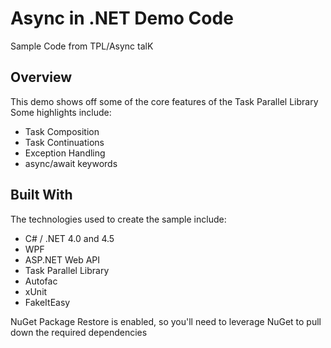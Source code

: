 Async in .NET Demo Code
====================

Sample Code from TPL/Async talK


Overview
--------

This demo shows off some of the core features of the Task Parallel Library
Some highlights include:


* Task Composition
* Task Continuations
* Exception Handling
* async/await keywords





Built With
----------

The technologies used to create the sample include:

* C# / .NET 4.0 and 4.5
* WPF
* ASP.NET Web API
* Task Parallel Library
* Autofac
* xUnit
* FakeItEasy 

NuGet Package Restore is enabled, so you'll need to leverage NuGet to pull down the required dependencies
